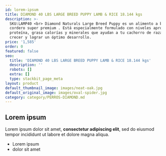 ```yaml
---
id: lorem-ipsum
title: DIAMOND 40 LBS LARGE BREED PUPPY LAMB & RICE 18.144 kgs
description: >-
  SKU:LAMP40 <br> Diamond Naturals Large Breed Puppy es un alimento a base de
  cordero super premium . Está especialmente formulado con niveles apropiados de
  proteína, grasa calorías y minerales que ayudan a tu cachorro de raza grande a
  crecer y lograr un óptimo desarrollo.
price: '1,585'
order: 0
featured: false
seo:
  title: 'DIAMOND 40 LBS LARGE BREED PUPPY LAMB & RICE 18.144 kgs'
  description: ''
  robots: []
  extra: []
  type: stackbit_page_meta
layout: product
default_thumbnail_image: images/neat-oak.jpg
default_original_image: images/oval-spider.jpg
category: category/PERROS-DIAMOND.md
---
```

## Lorem ipsum

Lorem ipsum dolor sit amet, **consectetur adipiscing elit**, sed do eiusmod tempor incididunt ut labore et dolore magna aliqua.

- Lorem ipsum
- dolor sit amet